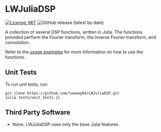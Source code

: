 # LWJuliaDSP

[![License: MIT](https://img.shields.io/badge/License-MIT-yellow.svg)](https://opensource.org/licenses/MIT)
![GitHub release (latest by date)](https://img.shields.io/github/v/release/leeway64/LWJuliaDSP)


A collection of several DSP functions, written in Julia. The functions provided perform the Fourier
transform, the inverse Fourier transform, and convolution.

Refer to the [usage examples](docs/usage_examples.md) for more information on how to use the
functions.


## Unit Tests

To run unit tests, run:

```shell
git clone https://github.com/leeway64/LWJuliaDSP.git
julia tests/unit_tests.jl
```


## Third Party Software

- None. LWJuliaDSP uses only the base Julia features.
